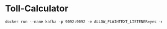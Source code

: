 # Toll-Calculator

```dockerfile
docker run --name kafka -p 9092:9092 -e ALLOW_PLAINTEXT_LISTENER=yes -e KAFKA_CFG_AUTO_CREATE_TOPICS=true bitnami/kafka:latest -d
```
